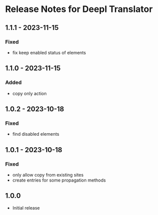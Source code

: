 # Release Notes for Deepl Translator

## 1.1.1 - 2023-11-15
### Fixed
- fix keep enabled status of elements

## 1.1.0 - 2023-11-15
### Added
- copy only action

## 1.0.2 - 2023-10-18
### Fixed
- find disabled elements

## 1.0.1 - 2023-10-18
### Fixed
- only allow copy from existing sites
- create entries for some propagation methods

## 1.0.0
- Initial release
